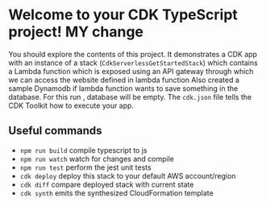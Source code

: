 # Welcome to your CDK TypeScript project! MY change

You should explore the contents of this project. It demonstrates a CDK app with an instance of a stack (`CdkServerlessGetStartedStack`)
which contains a Lambda function which is exposed using an API
gateway through which we can access the website defined in lambda function
Also created a sample Dynamodb if lambda function wants to save something in the database. For this run , database will be empty.
The `cdk.json` file tells the CDK Toolkit how to execute your app.

## Useful commands

 * `npm run build`   compile typescript to js
 * `npm run watch`   watch for changes and compile
 * `npm run test`    perform the jest unit tests
 * `cdk deploy`      deploy this stack to your default AWS account/region
 * `cdk diff`        compare deployed stack with current state
 * `cdk synth`       emits the synthesized CloudFormation template
